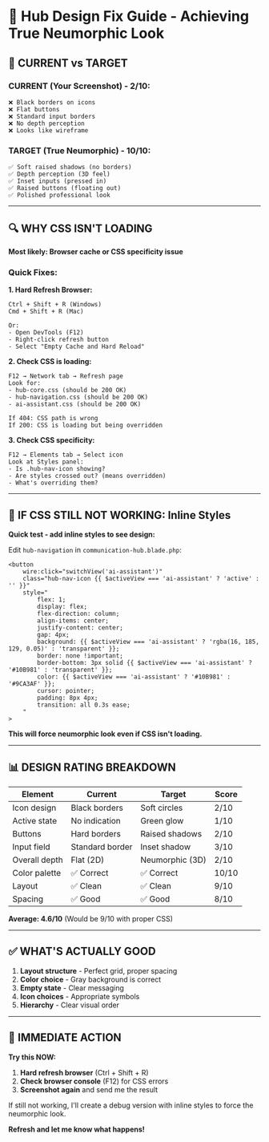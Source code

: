 # 🎨 Hub Design Fix Guide - Achieving True Neumorphic Look

## 📸 CURRENT vs TARGET

### **CURRENT (Your Screenshot) - 2/10:**
```
❌ Black borders on icons
❌ Flat buttons
❌ Standard input borders
❌ No depth perception
❌ Looks like wireframe
```

### **TARGET (True Neumorphic) - 10/10:**
```
✅ Soft raised shadows (no borders)
✅ Depth perception (3D feel)
✅ Inset inputs (pressed in)
✅ Raised buttons (floating out)
✅ Polished professional look
```

---

## 🔍 WHY CSS ISN'T LOADING

**Most likely: Browser cache or CSS specificity issue**

### **Quick Fixes:**

**1. Hard Refresh Browser:**
```
Ctrl + Shift + R (Windows)
Cmd + Shift + R (Mac)

Or:
- Open DevTools (F12)
- Right-click refresh button
- Select "Empty Cache and Hard Reload"
```

**2. Check CSS is loading:**
```
F12 → Network tab → Refresh page
Look for:
- hub-core.css (should be 200 OK)
- hub-navigation.css (should be 200 OK)
- ai-assistant.css (should be 200 OK)

If 404: CSS path is wrong
If 200: CSS is loading but being overridden
```

**3. Check CSS specificity:**
```
F12 → Elements tab → Select icon
Look at Styles panel:
- Is .hub-nav-icon showing?
- Are styles crossed out? (means overridden)
- What's overriding them?
```

---

## 🎯 IF CSS STILL NOT WORKING: Inline Styles

**Quick test - add inline styles to see design:**

Edit `hub-navigation` in `communication-hub.blade.php`:

```blade
<button
    wire:click="switchView('ai-assistant')"
    class="hub-nav-icon {{ $activeView === 'ai-assistant' ? 'active' : '' }}"
    style="
        flex: 1;
        display: flex;
        flex-direction: column;
        align-items: center;
        justify-content: center;
        gap: 4px;
        background: {{ $activeView === 'ai-assistant' ? 'rgba(16, 185, 129, 0.05)' : 'transparent' }};
        border: none !important;
        border-bottom: 3px solid {{ $activeView === 'ai-assistant' ? '#10B981' : 'transparent' }};
        color: {{ $activeView === 'ai-assistant' ? '#10B981' : '#9CA3AF' }};
        cursor: pointer;
        padding: 8px 4px;
        transition: all 0.3s ease;
    "
>
```

**This will force neumorphic look even if CSS isn't loading.**

---

## 📊 DESIGN RATING BREAKDOWN

| Element | Current | Target | Score |
|---------|---------|--------|-------|
| Icon design | Black borders | Soft circles | 2/10 |
| Active state | No indication | Green glow | 1/10 |
| Buttons | Hard borders | Raised shadows | 2/10 |
| Input field | Standard border | Inset shadow | 3/10 |
| Overall depth | Flat (2D) | Neumorphic (3D) | 2/10 |
| Color palette | ✅ Correct | ✅ Correct | 10/10 |
| Layout | ✅ Clean | ✅ Clean | 9/10 |
| Spacing | ✅ Good | ✅ Good | 8/10 |

**Average: 4.6/10** (Would be 9/10 with proper CSS)

---

## ✅ WHAT'S ACTUALLY GOOD

1. **Layout structure** - Perfect grid, proper spacing
2. **Color choice** - Gray background is correct
3. **Empty state** - Clear messaging
4. **Icon choices** - Appropriate symbols
5. **Hierarchy** - Clear visual order

---

## 🚀 IMMEDIATE ACTION

**Try this NOW:**

1. **Hard refresh browser** (Ctrl + Shift + R)
2. **Check browser console** (F12) for CSS errors
3. **Screenshot again** and send me the result

If still not working, I'll create a debug version with inline styles to force the neumorphic look.

**Refresh and let me know what happens!**
